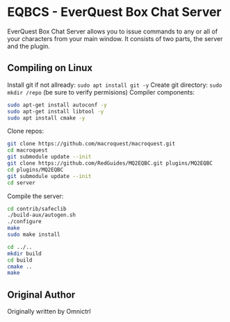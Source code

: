 # EQBCS - EverQuest Box Chat Server

EverQuest Box Chat Server allows you to issue commands to any or all of your characters from your main window.
It consists of two parts, the server and the plugin.

## Compiling on Linux
Install git if not allready: ```sudo apt install git -y```
Create git directory: ```sudo mkdir /repo``` (be sure to verify permisions)
Compiler components:
```bash
sudo apt-get install autoconf -y
sudo apt-get install libtool -y
sudo apt install cmake -y
```
Clone repos:
```bash
git clone https://github.com/macroquest/macroquest.git
cd macroquest
git submodule update --init
git clone https://github.com/RedGuides/MQ2EQBC.git plugins/MQ2EQBC
cd plugins/MQ2EQBC
git submodule update --init
cd server
```
Compile the server:
```bash
cd contrib/safeclib
./build-aux/autogen.sh
./configure
make
sudo make install

cd ../..
mkdir build
cd build
cmake ..
make
```


## Original Author

Originally written by Omnictrl
